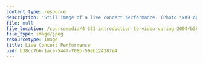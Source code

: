 ```yaml
---
content_type: resource
description: "Still image of a live concert performance. (Photo \xA9 openphoto.net.)"
file: null
file_location: /coursemedia/4-351-introduction-to-video-spring-2004/b38cc7b61ace544f708b59eb124387e4_4-351s04.jpg
file_type: image/jpeg
resourcetype: Image
title: Live Concert Performance
uid: b38cc7b6-1ace-544f-708b-59eb124387e4
---
```

